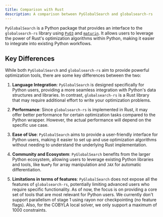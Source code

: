 ```yaml
---
title: Comparison with Rust
description: A comparison between PyGlobalSearch and globalsearch-rs
---
```


`PyGlobalSearch` is a Python package that provides an interface to the `globalsearch-rs` library
using [`PyO3`](https://pyo3.rs/) and [`maturin`](https://maturin.rs/). It allows users to leverage
the power of Rust's optimization algorithms within Python, making it easier to integrate into
existing Python workflows.

## Key Differences

While both `PyGlobalSearch` and `globalsearch-rs` aim to provide powerful optimization tools, there
are some key differences between the two:

1. **Language Integration**: `PyGlobalSearch` is designed specifically for Python users, providing a
   more seamless integration with Python's data structures and libraries. In contrast,
   `globalsearch-rs` is a Rust library that may require additional effort to write your optimization
   problems.

2. **Performance**: Since `globalsearch-rs` is implemented in Rust, it may offer better performance
   for certain optimization tasks compared to the Python wrapper. However, the actual performance
   will depend on the specific use case.

3. **Ease of Use**: `PyGlobalSearch` aims to provide a user-friendly interface for Python users,
   making it easier to set up and use optimization algorithms without needing to understand the
   underlying Rust implementation.

4. **Community and Ecosystem**: `PyGlobalSearch` benefits from the larger Python ecosystem, allowing
   users to leverage existing Python libraries and tools, like `NumPy` for array manipulation and
   `JAX` for automatic differentiation.

5. **Limitations in terms of features**: `PyGlobalSearch` does not expose all the features of
   `globalsearch-rs`, potentially limiting advanced users who require specific functionality. As of
   now, the focus is on providing a core set of tools that are most relevant for Python users. We
   currently don't support parallelism of stage 1 using rayon nor checkpointing (no feature flags). Also,
   for the COBYLA local solver, we only support a maximum of 1000 constraints.
